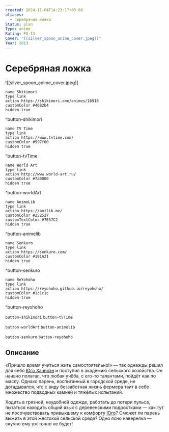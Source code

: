 ```yaml
---
created: 2024-11-04T14:23:17+03:00
aliases:
  - Серебряная ложка
Status: plan
Type: anime
Rating: PG-13
Cover: "[[silver_spoon_anime_cover.jpeg]]"
Year: 2013
---
```


# Серебряная ложка

![[silver_spoon_anime_cover.jpeg]]

```button
name Shikimori
type link
action https://shikimori.one/animes/16918
customColor #4682b4
hidden true
```
^button-shikimori

```button
name TV Time
type link
action https://www.tvtime.com/
customColor #997f00
hidden true
```
^button-tvTime

```button
name World Art
type link
action http://www.world-art.ru/
customColor #7a0000
hidden true
```
^button-worldArt

```button
name AnimeLib
type link
action https://anilib.me/
customColor #252527
customTextColor #7E57C2
hidden true
```
^button-animelib

```button
name Senkuro
type link
action https://senkuro.com/
customColor #191A21
hidden true
```
^button-senkuro

```button
name ReYohoho
type link
action https://reyohoho.github.io/reyohoho/
customColor #1c1c1c
hidden true
```
^button-reyohoho

`button-shikimori` `button-tvTime`

`button-worldArt` `button-animelib`

`button-senkuro` `button-reyohoho`

## Описание

«Пришло время учиться жить самостоятельно!» — так однажды решил для себя [Юго Хачикэн](https://shikimori.one/characters/53241-yuugo-hachiken) и поступил в академию сельского хозяйства. Он наивно полагал, что любая учёба, с его-то талантами, пойдёт как по маслу. Однако парень, воспитанный в городской среде, не догадывался, что с виду беззаботная жизнь фермера таит в себе множество подводных камней и тяжёлых испытаний.

Ходить в грязной, неудобной одежде, работать до потери пульса, пытаться находить общий язык с деревенскими подростками — как тут не посочувствовать привыкшему к комфорту [Юго](https://shikimori.one/characters/53241-yuugo-hachiken)? Сможет ли парень выжить в этой жестокой сельской среде? Одно ясно наверняка — скучно ему уж точно не будет!
